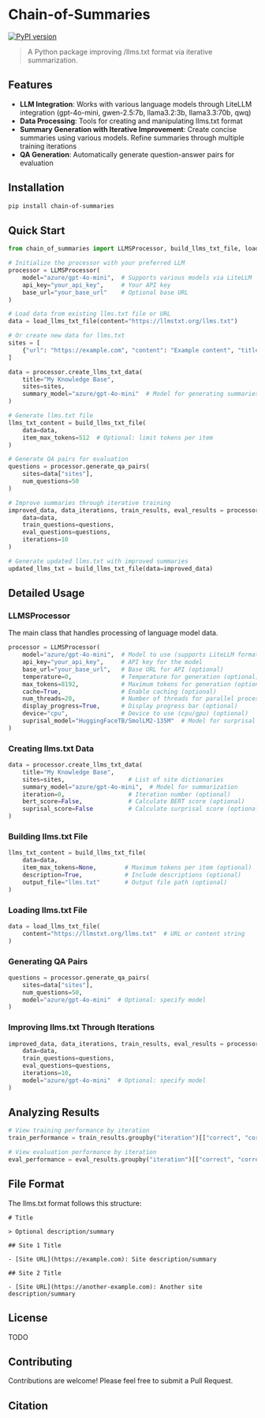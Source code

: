 # Chain-of-Summaries

[![PyPI version](https://badge.fury.io/py/chain-of-summaries.svg)](https://badge.fury.io/py/chain-of-summaries)

> A Python package improving /llms.txt format via iterative summarization.

## Features

- **LLM Integration**: Works with various language models through LiteLLM integration (gpt-4o-mini, gwen-2.5:7b, llama3.2:3b, llama3.3:70b, qwq)
- **Data Processing**: Tools for creating and manipulating llms.txt format
- **Summary Generation with Iterative Improvement**: Create concise summaries using various models. Refine summaries through multiple training iterations
- **QA Generation**: Automatically generate question-answer pairs for evaluation


## Installation

```bash
pip install chain-of-summaries
```

## Quick Start

```python
from chain_of_summaries import LLMSProcessor, build_llms_txt_file, load_llms_txt_file

# Initialize the processor with your preferred LLM
processor = LLMSProcessor(
    model="azure/gpt-4o-mini",  # Supports various models via LiteLLM
    api_key="your_api_key",     # Your API key
    base_url="your_base_url"    # Optional base URL
)

# Load data from existing llms.txt file or URL
data = load_llms_txt_file(content="https://llmstxt.org/llms.txt")

# Or create new data for llms.txt
sites = [
    {"url": "https://example.com", "content": "Example content", "title": "Example Site", "file_name": "example.txt"}
]

data = processor.create_llms_txt_data(
    title="My Knowledge Base",
    sites=sites,
    summary_model="azure/gpt-4o-mini"  # Model for generating summaries
)

# Generate llms.txt file
llms_txt_content = build_llms_txt_file(
    data=data,
    item_max_tokens=512  # Optional: limit tokens per item
)

# Generate QA pairs for evaluation
questions = processor.generate_qa_pairs(
    sites=data["sites"],
    num_questions=50
)

# Improve summaries through iterative training
improved_data, data_iterations, train_results, eval_results = processor.improve_llms_txt(
    data=data,
    train_questions=questions,
    eval_questions=questions,
    iterations=10
)

# Generate updated llms.txt with improved summaries
updated_llms_txt = build_llms_txt_file(data=improved_data)
```

## Detailed Usage

### LLMSProcessor

The main class that handles processing of language model data.

```python
processor = LLMSProcessor(
    model="azure/gpt-4o-mini",  # Model to use (supports LiteLLM format)
    api_key="your_api_key",     # API key for the model
    base_url="your_base_url",   # Base URL for API (optional)
    temperature=0,              # Temperature for generation (optional)
    max_tokens=8192,            # Maximum tokens for generation (optional)
    cache=True,                 # Enable caching (optional)
    num_threads=20,             # Number of threads for parallel processing (optional)
    display_progress=True,      # Display progress bar (optional)
    device="cpu",               # Device to use (cpu/gpu) (optional)
    suprisal_model="HuggingFaceTB/SmolLM2-135M"  # Model for surprisal calculation (optional)
)
```

### Creating llms.txt Data

```python
data = processor.create_llms_txt_data(
    title="My Knowledge Base",
    sites=sites,                  # List of site dictionaries
    summary_model="azure/gpt-4o-mini",  # Model for summarization
    iteration=0,                  # Iteration number (optional)
    bert_score=False,             # Calculate BERT score (optional)
    suprisal_score=False          # Calculate surprisal score (optional)
)
```

### Building llms.txt File

```python
llms_txt_content = build_llms_txt_file(
    data=data,
    item_max_tokens=None,        # Maximum tokens per item (optional)
    description=True,            # Include descriptions (optional)
    output_file="llms.txt"       # Output file path (optional)
)
```

### Loading llms.txt File

```python
data = load_llms_txt_file(
    content="https://llmstxt.org/llms.txt"  # URL or content string
)
```

### Generating QA Pairs

```python
questions = processor.generate_qa_pairs(
    sites=data["sites"],
    num_questions=50,
    model="azure/gpt-4o-mini"  # Optional: specify model
)
```

### Improving llms.txt Through Iterations

```python
improved_data, data_iterations, train_results, eval_results = processor.improve_llms_txt(
    data=data,
    train_questions=questions,
    eval_questions=questions,
    iterations=10,
    model="azure/gpt-4o-mini"  # Optional: specify model
)
```

## Analyzing Results

```python
# View training performance by iteration
train_performance = train_results.groupby("iteration")[["correct", "correct_f1"]].mean()

# View evaluation performance by iteration
eval_performance = eval_results.groupby("iteration")[["correct", "correct_f1"]].mean()
```

## File Format

The llms.txt format follows this structure:

```
# Title

> Optional description/summary

## Site 1 Title

- [Site URL](https://example.com): Site description/summary

## Site 2 Title

- [Site URL](https://another-example.com): Another site description/summary
```

## License

TODO

## Contributing

Contributions are welcome! Please feel free to submit a Pull Request.

## Citation

```bibtex
```